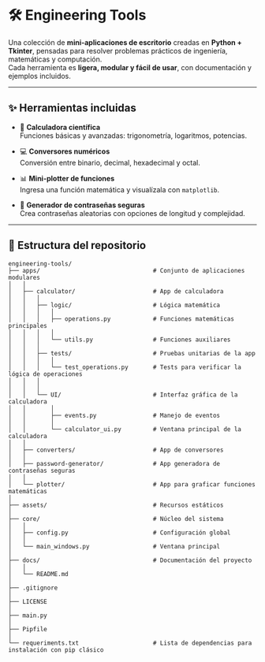 # 🛠️ Engineering Tools

Una colección de **mini-aplicaciones de escritorio** creadas en **Python + Tkinter**, pensadas para resolver problemas prácticos de ingeniería, matemáticas y computación.  
Cada herramienta es **ligera, modular y fácil de usar**, con documentación y ejemplos incluidos.

---

## ✨ Herramientas incluidas

- 🔢 **Calculadora científica**  
  Funciones básicas y avanzadas: trigonometría, logaritmos, potencias.  

- 💻 **Conversores numéricos**  
  Conversión entre binario, decimal, hexadecimal y octal.  

- 📊 **Mini-plotter de funciones**  
  Ingresa una función matemática y visualízala con `matplotlib`.  

- 🔐 **Generador de contraseñas seguras**  
  Crea contraseñas aleatorias con opciones de longitud y complejidad.  

---

## 📂 Estructura del repositorio

```
engineering-tools/
├── apps/                                # Conjunto de aplicaciones modulares
│   │                      
│   ├── calculator/                      # App de calculadora
│   │   │
│   │   ├── logic/                       # Lógica matemática
│   │   │   │
│   │   │   ├── operations.py            # Funciones matemáticas principales
│   │   │   │
│   │   │   └── utils.py                 # Funciones auxiliares
│   │   │
│   │   ├── tests/                       # Pruebas unitarias de la app
│   │   │   │
│   │   │   └── test_operations.py       # Tests para verificar la lógica de operaciones
│   │   │
│   │   │
│   │   └── UI/                          # Interfaz gráfica de la calculadora
│   │       │
│   │       ├── events.py                # Manejo de eventos
│   │       │
│   │       └── calculator_ui.py         # Ventana principal de la calculadora
│   │   
│   ├── converters/                      # App de conversores
│   │
│   ├── password-generator/              # App generadora de contraseñas seguras 
│   │
│   └── plotter/                         # App para graficar funciones matemáticas  
│
├── assets/                              # Recursos estáticos
│   
├── core/                                # Núcleo del sistema   
│   │
│   ├── config.py                        # Configuración global 
│   │
│   └── main_windows.py                  # Ventana principal
│
├── docs/                                # Documentación del proyecto                
│   │
│   └── README.md
│   
├── .gitignore
│
├── LICENSE
│
├── main.py
│
├── Pipfile
│
└── requeriments.txt                     # Lista de dependencias para instalación con pip clásico
